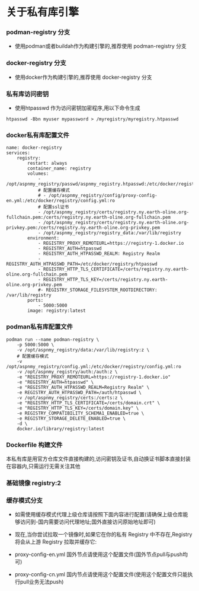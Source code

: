 # 关于私有库引擎

### podman-registry 分支
- 使用podman或者buildah作为构建引擎的,推荐使用 podman-registry 分支

### docker-registry 分支
- 使用docker作为构建引擎的,推荐使用 docker-registry 分支

### 私有库访问密钥
- 使用htpasswd 作为访问密钥加密程序,用以下命令生成
```
htpasswd -Bbn myuser mypassword > /myregistry/myregistry.htpasswd
```
### docker私有库配置文件

```
name: docker-registry
services:
    registry:
        restart: always
        container_name: registry
        volumes:
            - /opt/aspnmy_registry/passwd/aspnmy_registry.htpasswd:/etc/docker/registry/htpasswd:ro
            # 配置缓存模式
            # - /opt/aspnmy_registry/config/proxy-config-en.yml:/etc/docker/registry/config.yml:ro
            # 配置ssl证书
            - /opt/aspnmy_registry/certs/registry.ny.earth-oline.org-fullchain.pem:/certs/registry.ny.earth-oline.org-fullchain.pem
            - /opt/aspnmy_registry/certs/registry.ny.earth-oline.org-privkey.pem:/certs/registry.ny.earth-oline.org-privkey.pem
            - /opt/aspnmy_registry/registry_data:/var/lib/registry
        environment:
            - REGISTRY_PROXY_REMOTEURL=https://registry-1.docker.io
            - REGISTRY_AUTH=htpasswd
            - REGISTRY_AUTH_HTPASSWD_REALM: Registry Realm
            - REGISTRY_AUTH_HTPASSWD_PATH=/etc/docker/registry/htpasswd
            - REGISTRY_HTTP_TLS_CERTIFICATE=/certs/registry.ny.earth-oline.org-fullchain.pem
            - REGISTRY_HTTP_TLS_KEY=/certs/registry.ny.earth-oline.org-privkey.pem
            #- REGISTRY_STORAGE_FILESYSTEM_ROOTDIRECTORY: /var/lib/registry
        ports:
            - 5000:5000
        image: registry:latest
```

### podman私有库配置文件

```
podman run --name podman-registry \
    -p 5000:5000 \
    -v /opt/aspnmy_registry/data:/var/lib/registry:z \
    # 配置缓存模式
    -v /opt/aspnmy_registry/config.yml:/etc/docker/registry/config.yml:ro
    -v /opt/aspnmy_registry/auth:/auth:z \
    -e "REGISTRY_PROXY_REMOTEURL=https://registry-1.docker.io"
    -e "REGISTRY_AUTH=htpasswd" \
    -e "REGISTRY_AUTH_HTPASSWD_REALM=Registry Realm" \
    -e REGISTRY_AUTH_HTPASSWD_PATH=/auth/htpasswd \
    -v /opt/aspnmy_registry/certs:/certs:z \
    -e "REGISTRY_HTTP_TLS_CERTIFICATE=/certs/domain.crt" \
    -e "REGISTRY_HTTP_TLS_KEY=/certs/domain.key" \
    -e REGISTRY_COMPATIBILITY_SCHEMA1_ENABLED=true \
    -e REGISTRY_STORAGE_DELETE_ENABLED=true \
    -d \
    docker.io/library/registry:latest

```

### Dockerfile 构建文件
本私有库是用官方仓库文件直接构建的,访问密钥及证书,自动换证书脚本直接封装在容器内,只需运行无需关注其他

### 基础镜像 registry:2

### 缓存模式分支
- 如需使用缓存模式代理上级仓库请按照下面内容进行配置(请确保上级仓库能够访问到-国内需要访问代理地址;国外直接访问原始地址即可)

- 现在,当你尝试拉取一个镜像时,如果它在你的私有 Registry 中不存在,Registry 将会从上游 Registry 拉取并缓存它:

- proxy-config-en.yml
    国外节点请使用这个配置文件(国外节点pull与push均可)
- proxy-config-cn.yml
    国内节点请使用这个配置文件(使用这个配置文件只能执行pull业务无法push)
